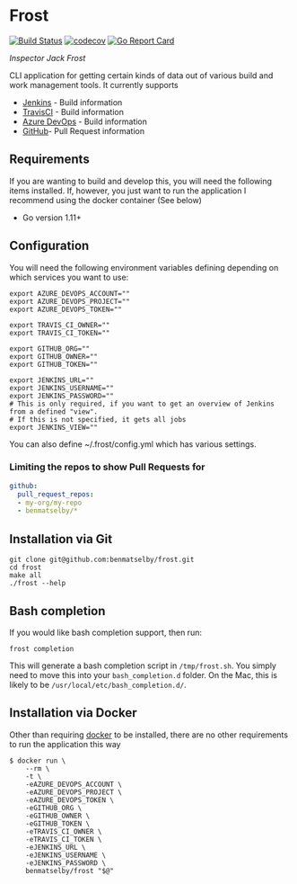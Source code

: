 # Frost

[![Build Status](https://travis-ci.org/benmatselby/frost.png?branch=master)](https://travis-ci.org/benmatselby/frost)
[![codecov](https://codecov.io/gh/benmatselby/frost/branch/master/graph/badge.svg)](https://codecov.io/gh/benmatselby/frost)
[![Go Report Card](https://goreportcard.com/badge/github.com/benmatselby/frost?style=flat-square)](https://goreportcard.com/report/github.com/benmatselby/frost)

_Inspector Jack Frost_

CLI application for getting certain kinds of data out of various build and work management tools. It currently supports

* [Jenkins](http://jenkins.io) - Build information
* [TravisCI](https://travis-ci.org) - Build information
* [Azure DevOps](https://azure.microsoft.com/en-us/solutions/devops/) - Build information
* [GitHub](https://github.com)- Pull Request information

## Requirements

If you are wanting to build and develop this, you will need the following items installed. If, however, you just want to run the application I recommend using the docker container (See below)

* Go version 1.11+

## Configuration

You will need the following environment variables defining depending on which services you want to use:

```shell
export AZURE_DEVOPS_ACCOUNT=""
export AZURE_DEVOPS_PROJECT=""
export AZURE_DEVOPS_TOKEN=""

export TRAVIS_CI_OWNER=""
export TRAVIS_CI_TOKEN=""

export GITHUB_ORG=""
export GITHUB_OWNER=""
export GITHUB_TOKEN=""

export JENKINS_URL=""
export JENKINS_USERNAME=""
export JENKINS_PASSWORD=""
# This is only required, if you want to get an overview of Jenkins from a defined "view".
# If this is not specified, it gets all jobs
export JENKINS_VIEW=""
```

You can also define ~/.frost/config.yml which has various settings.

### Limiting the repos to show Pull Requests for

```yml
github:
  pull_request_repos:
  - my-org/my-repo
  - benmatselby/*
```

## Installation via Git

```shell
git clone git@github.com:benmatselby/frost.git
cd frost
make all
./frost --help
```

## Bash completion

If you would like bash completion support, then run:

```shell
frost completion
```

This will generate a bash completion script in `/tmp/frost.sh`. You simply need to move this into your `bash_completion.d` folder. On the Mac, this is likely to be `/usr/local/etc/bash_completion.d/`.

## Installation via Docker

Other than requiring [docker](http://docker.com) to be installed, there are no other requirements to run the application this way

```shell
$ docker run \
    --rm \
    -t \
    -eAZURE_DEVOPS_ACCOUNT \
    -eAZURE_DEVOPS_PROJECT \
    -eAZURE_DEVOPS_TOKEN \
    -eGITHUB_ORG \
    -eGITHUB_OWNER \
    -eGITHUB_TOKEN \
    -eTRAVIS_CI_OWNER \
    -eTRAVIS_CI_TOKEN \
    -eJENKINS_URL \
    -eJENKINS_USERNAME \
    -eJENKINS_PASSWORD \
    benmatselby/frost "$@"
```
